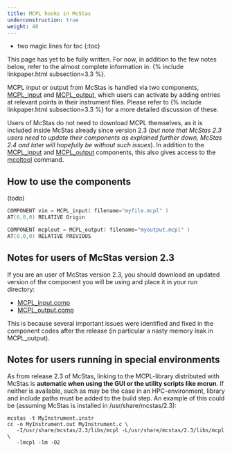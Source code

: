 ```yaml
---
title: MCPL hooks in McStas
underconstruction: true
weight: 40
---
```


- two magic lines for toc
{:toc}

This page has yet to be fully written. For now, in addition to the few notes
below, refer to the almost complete information in: {% include linkpaper.html
subsection=3.3 %}.

MCPL input or output from McStas is handled via two components, [MCPL_input](http://mcstas.org/download/components/misc/MCPL_input.html) and [MCPL_output](http://mcstas.org/download/components/misc/MCPL_output.html), which users can activate by adding entries at relevant points in their instrument files. Please refer to {% include linkpaper.html
subsection=3.3 %} for a more detailed discussion of these.

Users of McStas do not need to download MCPL themselves, as it is included
inside McStas already since version 2.3 (_but note that McStas 2.3 users need to update their components as explained further down, McStas 2.4 and later will hopefully be without such issues_). In addition to the
[MCPL_input](http://mcstas.org/download/components/misc/MCPL_input.html) and 
[MCPL_output](http://mcstas.org/download/components/misc/MCPL_output.html) components, this also gives access to the [mcpltool](LOCAL:usage_cmdline) command.

## How to use the components

(todo)

```c
COMPONENT vin = MCPL_input( filename="myfile.mcpl" )
AT(0,0,0) RELATIVE Origin
```

```c
COMPONENT mcplout = MCPL_output( filename="myoutput.mcpl" )
AT(0,0,0) RELATIVE PREVIOUS
```

## Notes for users of McStas version 2.3

If you are an user of McStas version 2.3, you should download an updated version of
the component you will be using and place it in your run directory:

* [MCPL_input.comp](https://raw.githubusercontent.com/McStasMcXtrace/McCode/18b94253d61fa91e5f4f7859f59ed7636a343ff7/mcstas-comps/misc/MCPL_input.comp)
* [MCPL_output.comp](https://github.com/McStasMcXtrace/McCode/blob/409a9f6a333f22c30074f0f015e19b16bb9f513f/mcstas-comps/misc/MCPL_output.comp)

This is because several important issues were identified and fixed in the
component codes after the release (in particular a nasty memory leak in MCPL_output).

## Notes for users running in special environments

As from release 2.3 of McStas, linking to the MCPL-library
distributed with McStas is **automatic when using the GUI or the utility
scripts like mcrun**. If neither is available, such as may be the case in an HPC-environment,
library and include paths must be added to the build step. An example of this
could be (assuming McStas is installed in /usr/share/mcstas/2.3):

```shell
mcstas -t MyInstrument.instr 
cc -o MyInstrument.out MyInstrument.c \
   -I/usr/share/mcstas/2.3/libs/mcpl -L/usr/share/mcstas/2.3/libs/mcpl \
   -lmcpl -lm -O2
```

